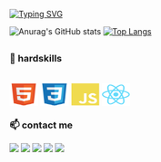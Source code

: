 
[![Typing SVG](https://readme-typing-svg.herokuapp.com/?color=c9d1d9F&size=35&center=true&vCenter=true&width=1000&lines=HELLO,+MY+NAME+is+Phelipe+Nascimento+;I'm+33+years+old;I+am+from+Rio+de+Janeiro,+RJ;Be+Welcome!+:%29)](https://git.io/typing-svg)

![Anurag's GitHub stats](https://github-readme-stats.vercel.app/api?username=PhelipeNascimento&show_icons=true&theme=tokyonight)
[![Top Langs](https://github-readme-stats.vercel.app/api/top-langs/?username=PhelipeNascimento&layout=compact&theme=tokyonight)](https://github.com/Samuel-045/github-readme-stats)
##

### 🧠 hardskills

<div style="display: inline_block"><br>
  <img align="center" alt="PH-HTML" height="40" width="50" src="https://raw.githubusercontent.com/devicons/devicon/master/icons/html5/html5-original.svg">
  <img align="center" alt="PH-CSS" height="40" width="50" src="https://raw.githubusercontent.com/devicons/devicon/master/icons/css3/css3-original.svg">
 <img align="center" alt="PH-Js" height="40" width="50"  src="https://raw.githubusercontent.com/devicons/devicon/master/icons/javascript/javascript-plain.svg">
 <img align="center" alt="PH-React" height="40" width="50"  src="https://raw.githubusercontent.com/devicons/devicon/master/icons/react/react-original.svg">
<div/>
  
  <div> 
    
### 📫  contact me
  
<div> 
  <a href="https://www.instagram.com/phelipebr/" target="_blank"><img src="https://img.shields.io/badge/-Instagram-%23E4405F?style=for-the-badge&logo=instagram&logoColor=white" target="_blank"></a>
 <a href="https://wa.me/+5521983971716" target="_blank"><img src="https://img.shields.io/badge/-Whatsapp-%64381?style=for-the-badge&logo=whatsapp&logoColor=white" target="_blank"></a> 
 <a href="https://www.linkedin.com/in/phelipe-nascimento-87160320b/" target="_blank"><img src="https://img.shields.io/badge/-LinkedIn-%230077B5?style=for-the-badge&logo=linkedin&logoColor=white" target="_blank"></a>
 <a href="https://discord.com/channels/@PhelipeRJ#3639" target="_blank"><img src="https://img.shields.io/badge/Discord-7289DA?style=for-the-badge&logo=discord&logoColor=white" target="_blank"></a> 
  <a href = "mailto:phelipeebr@gmail.com"><img src="https://img.shields.io/badge/-Gmail-%23333?style=for-the-badge&logo=gmail&logoColor=white" target="_blank"></a> 
